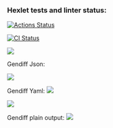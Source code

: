 ### Hexlet tests and linter status:

[![Actions Status](https://github.com/cloudfiy/frontend-project-46/actions/workflows/hexlet-check.yml/badge.svg)](https://github.com/cloudfiy/frontend-project-46/actions)

[![CI Status](https://github.com/cloudfiy/frontend-project-46/actions/workflows/ci.yml/badge.svg)](https://github.com/cloudfiy/frontend-project-46/actions)

<a href="https://codeclimate.com/github/cloudfiy/frontend-project-46/maintainability"><img src="https://api.codeclimate.com/v1/badges/1f9159c75c37f28745a8/maintainability" /></a>

Gendiff Json:

<a href="https://asciinema.org/a/zLaaKbHE0tMW0cvUTNUtQjxCs" target="_blank"><img src="https://asciinema.org/a/zLaaKbHE0tMW0cvUTNUtQjxCs.svg" /></a>

Gendiff Yaml:
<a href="https://asciinema.org/a/95jqtVQj8w8EKJAynpJZaB9ha" target="_blank"><img src="https://asciinema.org/a/95jqtVQj8w8EKJAynpJZaB9ha.svg" /></a>

<a href="https://asciinema.org/a/b6tQwDtw29HtDCiBv3XIdt7Vw" target="_blank"><img src="https://asciinema.org/a/b6tQwDtw29HtDCiBv3XIdt7Vw.svg" /></a>

Gendiff plain output:
<a href="https://asciinema.org/a/cw0pRgF1o8RSqw7FXSCac5GPM" target="_blank"><img src="https://asciinema.org/a/cw0pRgF1o8RSqw7FXSCac5GPM.svg" /></a>
